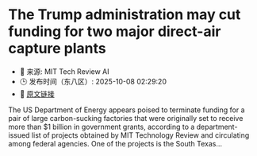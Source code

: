 # The Trump administration may cut funding for two major direct-air capture plants
- 📅 来源: MIT Tech Review AI
- 🕒 发布时间（东八区）: 2025-10-08 02:29:20
- 🔗 [原文链接](https://www.technologyreview.com/2025/10/07/1125207/the-us-is-set-to-cancel-funding-for-two-major-direct-air-capture-plants/)

The US Department of Energy appears poised to terminate funding for a pair of large carbon-sucking factories that were originally set to receive more than $1 billion in government grants, according to a department-issued list of projects obtained by MIT Technology Review and circulating among federal agencies. One of the projects is the South Texas&#8230;